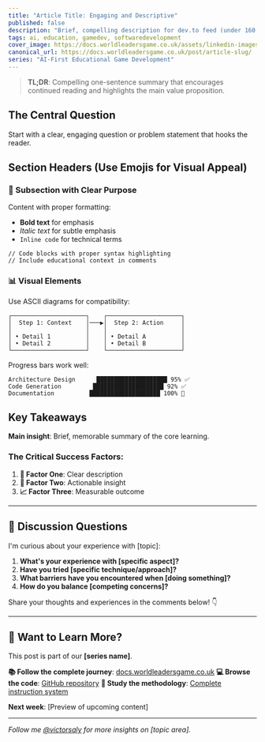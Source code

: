 ```yaml
---
title: "Article Title: Engaging and Descriptive"
published: false
description: "Brief, compelling description for dev.to feed (under 160 characters). Focus on value proposition."
tags: ai, education, gamedev, softwaredevelopment
cover_image: https://docs.worldleadersgame.co.uk/assets/linkedin-images/article-slug-linkedin.png
canonical_url: https://docs.worldleadersgame.co.uk/post/article-slug/
series: "AI-First Educational Game Development"
---
```


> **TL;DR**: Compelling one-sentence summary that encourages continued reading and highlights the main value proposition.

## The Central Question

Start with a clear, engaging question or problem statement that hooks the reader.

## Section Headers (Use Emojis for Visual Appeal)

### 🎯 Subsection with Clear Purpose

Content with proper formatting:

- **Bold text** for emphasis
- _Italic text_ for subtle emphasis
- `Inline code` for technical terms

```language
// Code blocks with proper syntax highlighting
// Include educational context in comments
```

### 📊 Visual Elements

Use ASCII diagrams for compatibility:

```
┌─────────────────────┐    ┌─────────────────────┐
│  Step 1: Context    │───▶│  Step 2: Action     │
│                     │    │                     │
│ • Detail 1          │    │ • Detail A          │
│ • Detail 2          │    │ • Detail B          │
└─────────────────────┘    └─────────────────────┘
```

Progress bars work well:

```
Architecture Design      ████████████████████ 95% ✅
Code Generation         ████████████████████ 92% ✅
Documentation          ████████████████████ 100% 🎯
```

## Key Takeaways

**Main insight**: Brief, memorable summary of the core learning.

### The Critical Success Factors:

1. **🎯 Factor One**: Clear description
2. **🔄 Factor Two**: Actionable insight
3. **📈 Factor Three**: Measurable outcome

---

## 💭 Discussion Questions

I'm curious about your experience with [topic]:

1. **What's your experience with [specific aspect]?**
2. **Have you tried [specific technique/approach]?**
3. **What barriers have you encountered when [doing something]?**
4. **How do you balance [competing concerns]?**

Share your thoughts and experiences in the comments below! 👇

---

## 🔗 Want to Learn More?

This post is part of our **[series name]**.

**📚 Follow the complete journey**: [docs.worldleadersgame.co.uk](https://docs.worldleadersgame.co.uk/)
**💻 Browse the code**: [GitHub repository](https://github.com/victorsaly/WorldLeadersGame)
**🤖 Study the methodology**: [Complete instruction system](https://github.com/victorsaly/WorldLeadersGame/tree/main/.github/copilot-instructions)

**Next week**: [Preview of upcoming content]

---

_Follow me [@victorsaly](https://dev.to/victorsaly) for more insights on [topic area]._

